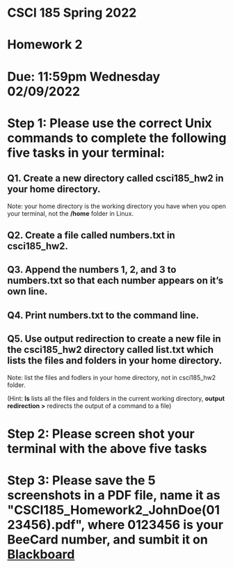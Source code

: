# CSCI 185 Spring 2022
# Homework 2

# Due: 11:59pm Wednesday 02/09/2022

# Step 1: Please use the correct Unix commands to complete the following five tasks in your terminal:

## Q1. Create a new directory called csci185_hw2 in your home directory.

Note: your home directory is the working directory you have when you open your terminal, not the **/home** folder in Linux.

## Q2. Create a file called numbers.txt in csci185_hw2.

## Q3. Append the numbers 1, 2, and 3 to numbers.txt so that each number appears on it’s own line.

## Q4. Print numbers.txt to the command line.

## Q5. Use output redirection to create a new file in the csci185_hw2 directory called list.txt which lists the files and folders in your home directory.

Note: list the files and fodlers in your home directory, not in csci185_hw2 folder.

(Hint: **ls** lists all the files and folders in the current working directory, **output redirection >** redirects the output of a command to a file)

# Step 2: Please screen shot your terminal with the above five tasks
# Step 3: Please save the 5 screenshots in a PDF file, name it as "CSCI185_Homework2_JohnDoe(0123456).pdf", where 0123456 is your BeeCard number, and sumbit it on [Blackboard](https://blackboard.sau.edu/)
